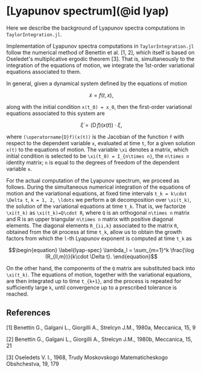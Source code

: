 # [Lyapunov spectrum](@id lyap)

Here we describe the background of Lyapunov spectra computations in
`TaylorIntegration.jl`.

Implementation of Lyapunov spectra computations in `TaylorIntegration.jl`
follow the numerical method of Benettin et al. [1, 2], which itself is based on
Oseledet's multiplicative ergodic theorem [3]. That is, simultaneously to the
integration of the equations of motion, we integrate the 1st-order variational
equations associated to them.

In general, given a dynamical system defined by the equations of motion
```math
\begin{equation}
\label{eq-ODE-l}
\dot{x} = f(t, x),
\end{equation}
```
along with the initial condition ``x(t_0) = x_0``, then the first-order
variational equations associated to this system are
```math
\begin{equation}
\label{var-eqs}
\dot{\xi} = (\operatorname{D}f)(x(t))\cdot \xi,
\end{equation}
```
where ``(\operatorname{D}f)(x(t))`` is the Jacobian of the function ``f`` with
respect to the dependent variable ``x``, evaluated at time ``t``, for a given
solution ``x(t)`` to the equations of motion. The variable ``\xi`` denotes a
matrix, which initial condition is selected to be ``\xi(t_0) = I_{n\times n}``,
the ``n\times n`` identity matrix; ``n`` is equal to the degrees of freedom of
the dependent variable ``x``.

For the actual computation of the Lyapunov spectrum, we proceed as follows.
During the simultaneous numerical integration of the equations of motion and the
variational equations, at fixed time intervals ``t_k = k\cdot \Delta t``,
``k = 1, 2, \ldots`` we perform a ``QR`` decomposition over ``\xi(t_k)``, the
solution of the variational equations at time ``t_k``. That is, we factorize
``\xi(t_k)`` as ``\xi(t_k)=Q\cdot R``, where ``Q`` is an orthogonal ``n\times n``
matrix and R is an upper triangular ``n\times n`` matrix with positive diagonal
elements. The diagonal elements ``R_{ii,k}`` associated to the matrix ``R``,
obtained from the ``QR`` process at time ``t_k``, allow us to obtain the growth
factors from which the ``l``-th Lyapunov exponent is computed at time ``t_k`` as
```math
\begin{equation}
\label{lyap-spec}
\lambda_l = \sum_{m=1}^k \frac{\log (R_{ll,m})}{k\cdot \Delta t}.
\end{equation}
```
On the other hand, the components of the ``Q`` matrix are substituted back into
``\xi(t_k)``. The equations of motion, together with the variational equations,
are then integrated up to time ``t_{k+1}``, and the process is repeated for
sufficiently large ``k``, until convergence up to a prescribed tolerance is
reached.

## References

[1] Benettin G., Galgani L., Giorgilli A., Strelcyn J.M., 1980a, Meccanica, 15, 9

[2] Benettin G., Galgani L., Giorgilli A., Strelcyn J.M., 1980b, Meccanica, 15, 21

[3] Oseledets V. I., 1968, Trudy Moskovskogo Matematicheskogo Obshchestva, 19, 179